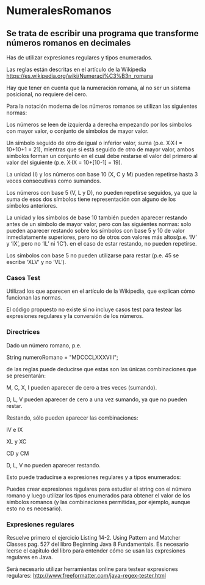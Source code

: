 # NumeralesRomanos

## Se trata de escribir una programa que transforme números romanos en decimales

Has de utilizar expresiones regulares y tipos enumerados.

Las reglas están descritas en el artículo de la Wikipedia
https://es.wikipedia.org/wiki/Numeraci%C3%B3n_romana

Hay que tener en cuenta que la numeración romana, al no ser un sistema posicional, no requiere del cero.

Para la notación moderna de los números romanos se utilizan las siguientes normas:

Los números se leen de izquierda a derecha empezando por los símbolos con mayor valor, o conjunto de símbolos de mayor valor.

Un símbolo seguido de otro de igual o inferior valor, suma (p.e. X·X·I = 10+10+1 = 21), mientras que si está seguido de otro de mayor valor, ambos símbolos forman un conjunto en el cual debe restarse el valor del primero al valor del siguiente (p.e. X·IX = 10+[10-1] = 19).

La unidad (I) y los números con base 10 (X, C y M) pueden repetirse hasta 3 veces consecutivas como sumandos.

Los números con base 5 (V, L y D), no pueden repetirse seguidos, ya que la suma de esos dos símbolos tiene representación con alguno de los símbolos anteriores.

La unidad y los símbolos de base 10 también pueden aparecer restando antes de un símbolo de mayor valor, pero con las siguientes normas:
solo pueden aparecer restando sobre los símbolos con base 5 y 10 de valor inmediatamente superiores, pero no de otros con valores más altos(p.e. ‘IV’ y ‘IX’, pero no ‘IL’ ni ‘IC’).
en el caso de estar restando, no pueden repetirse.

Los símbolos con base 5 no pueden utilizarse para restar (p.e. 45 se escribe ‘XLV’ y no ‘VL’).

### Casos Test
Utilizad los que aparecen en el artículo de la Wikipedia, que explican cómo funcionan las normas.

El código propuesto no existe si no incluye casos test para testear las expresiones regulares y la conversión de los números.

### Directrices

Dado un número romano, p.e.

String numeroRomano = "MDCCCLXXXVIII";

de las reglas puede deducirse que estas son las únicas combinaciones que se presentarán:

M, C, X, I pueden aparecer de cero a tres veces (sumando).

D, L, V pueden aparecer de cero a una vez sumando, ya que no pueden restar.

Restando, sólo pueden aparecer las combinaciones:

IV e IX

XL y XC

CD y CM

D, L, V no pueden aparecer restando.

Esto puede traducirse a expresiones regulares y a tipos enumerados:

Puedes crear expresiones regulares para estudiar el string con el número romano y luego utilizar los tipos enumerados para obtener el valor de los símbolos romanos (y las combinaciones permitidas, por ejemplo, aunque esto no es necesario).

### Expresiones regulares

Resuelve primero el ejercicio Listing 14-2. Using Pattern and Matcher Classes pag. 527 del libro Beginning Java 8 Fundamentals. Es necesario leerse el capítulo del libro para entender cómo se usan las expresiones regulares en Java.

Será necesario utilizar herramientas online para testear expresiones regulares:
http://www.freeformatter.com/java-regex-tester.html
